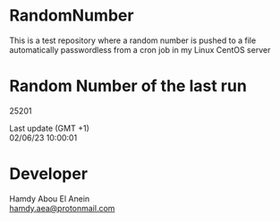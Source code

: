 # RandomNumber    
This is a test repository where a random number is pushed to a file automatically passwordless from a cron job in my Linux CentOS server    
# Random Number of the last run   
25201
      
Last update (GMT +1)    
02/06/23 10:00:01
# Developer    
Hamdy Abou El Anein   
hamdy.aea@protonmail.com
